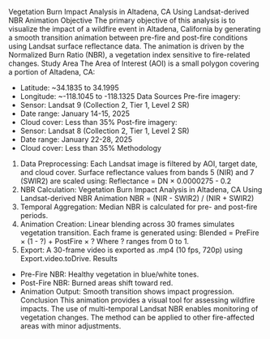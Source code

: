 Vegetation Burn Impact Analysis in Altadena, CA Using Landsat-derived NBR Animation
Objective
The primary objective of this analysis is to visualize the impact of a wildfire event in Altadena, California by
generating a smooth transition animation between pre-fire and post-fire conditions using Landsat surface
reflectance data. The animation is driven by the Normalized Burn Ratio (NBR), a vegetation index sensitive to
fire-related changes.
Study Area
The Area of Interest (AOI) is a small polygon covering a portion of Altadena, CA:
- Latitude: ~34.1835 to 34.1995
- Longitude: ~-118.1045 to -118.1325
Data Sources
Pre-fire imagery:
- Sensor: Landsat 9 (Collection 2, Tier 1, Level 2 SR)
- Date range: January 14-15, 2025
- Cloud cover: Less than 35%
Post-fire imagery:
- Sensor: Landsat 8 (Collection 2, Tier 1, Level 2 SR)
- Date range: January 22-28, 2025
- Cloud cover: Less than 35%
Methodology
1. Data Preprocessing:
Each Landsat image is filtered by AOI, target date, and cloud cover. Surface reflectance values from bands 5
(NIR) and 7 (SWIR2) are scaled using:
Reflectance = DN × 0.0000275 - 0.2
2. NBR Calculation:
Vegetation Burn Impact Analysis in Altadena, CA Using Landsat-derived NBR Animation
NBR = (NIR - SWIR2) / (NIR + SWIR2)
3. Temporal Aggregation:
Median NBR is calculated for pre- and post-fire periods.
4. Animation Creation:
Linear blending across 30 frames simulates vegetation transition. Each frame is generated using:
Blended = PreFire × (1 - ?) + PostFire × ?
Where ? ranges from 0 to 1.
5. Export:
A 30-frame video is exported as .mp4 (10 fps, 720p) using Export.video.toDrive.
Results
- Pre-Fire NBR: Healthy vegetation in blue/white tones.
- Post-Fire NBR: Burned areas shift toward red.
- Animation Output: Smooth transition shows impact progression.
Conclusion
This animation provides a visual tool for assessing wildfire impacts. The use of multi-temporal Landsat NBR
enables monitoring of vegetation changes. The method can be applied to other fire-affected areas with minor
adjustments.
